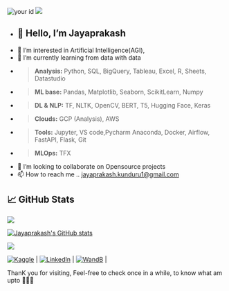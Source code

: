 ![your id](https://road-to-kaggle-grandmaster.vercel.app/api/simple/mark18vi)  ![](https://komarev.com/ghpvc/?username=jayaprakash-kunduru&color=brightgreen&style=flat)

- <h2>👋 Hello, I’m Jayaprakash </h2>
- 👀 I’m interested in Artificial Intelligence(AGI), 
- 🌱 I’m currently learning from data with data 
- > **Analysis:** Python, SQL, BigQuery, Tableau, Excel, R, Sheets, Datastudio 
- > **ML base:** Pandas, Matplotlib, Seaborn, ScikitLearn, Numpy 
- > **DL & NLP:** TF, NLTK, OpenCV, BERT, T5, Hugging Face, Keras
- > **Clouds:** GCP (Analysis), AWS
- > **Tools:** Jupyter, VS code,Pycharm Anaconda, Docker, Airflow, FastAPI, Flask, Git
- > **MLOps:** TFX
- 💞️ I’m looking to collaborate on Opensource projects
- 📫 How to reach me .. jayaprakash.kunduru1@gmail.com



## &#x1f4c8; GitHub Stats

<a href="https://github.com/jayaprakash-kunduru/jayaprakash-kunduru">
  <img align="center" src="https://github-readme-stats.vercel.app/api/top-langs/?username=jayaprakash-kunduru&hide=java,html,tex&title_color=0891b2&text_color=ffffff&icon_color=0891b2&bg_color=1c1917&hide_border=true&show_icons=true&langs_count=3" />
</a>

<a href="http://www.github.com/jayaprakash-kunduru"><img src="https://github-readme-stats.vercel.app/api?username=jayaprakash-kunduru&show_icons=true&hide=&count_private=true&title_color=0891b2&text_color=ffffff&icon_color=0891b2&bg_color=1c1917&hide_border=true&show_icons=true" alt="Jayaprakash's GitHub stats" /></a>

<a href="http://www.github.com/jayaprakash-kunduru"><img src="https://github-readme-streak-stats.herokuapp.com/?user=jayaprakash-kunduru&stroke=ffffff&background=1c1917&ring=0891b2&fire=0891b2&currStreakNum=ffffff&currStreakLabel=0891b2&sideNums=ffffff&sideLabels=ffffff&dates=ffffff&hide_border=true" /></a>

<!-- Actual text -->

 [![Kaggle][1.2]][1] | [![LinkedIn][3.2]][3] | [![WandB][2.2]][2] | 

<!-- Icons -->

[1.2]: https://user-images.githubusercontent.com/28497479/147792640-bce55fe0-ca6b-4a58-88fc-54f6d83a8840.png
[3.2]: https://user-images.githubusercontent.com/28497479/147792572-662cb01c-026e-492b-be67-e7a5aefad19e.png
[2.2]: https://user-images.githubusercontent.com/28497479/147792481-bf2bb8d4-4b75-4c08-a749-4686887a3ed8.png


<!-- Links to your social media accounts -->

[1]: https://www.kaggle.com/mark18vi
[3]: https://www.linkedin.com/in/jayaprakash-k-17477618b/
[2]: https://wandb.ai/jayaprakash1

ThanK you for visiting, Feel-free to check once in a while, to know what am upto 🤗👋🏼

<!---
jayaprakash-kunduru/jayaprakash-kunduru is a ✨ special ✨ repository because its `README.md` (this file) appears on your GitHub profile.
You can click the Preview link to take a look at your changes.
--->
